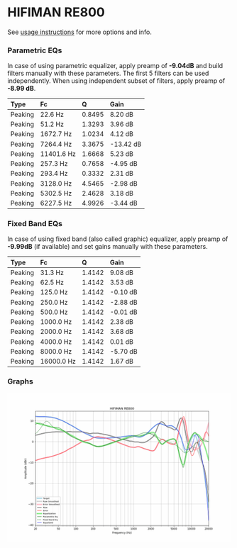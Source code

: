 # HIFIMAN RE800
See [usage instructions](https://github.com/jaakkopasanen/AutoEq#usage) for more options and info.

### Parametric EQs
In case of using parametric equalizer, apply preamp of **-9.04dB** and build filters manually
with these parameters. The first 5 filters can be used independently.
When using independent subset of filters, apply preamp of **-8.99 dB**.

| Type    | Fc         |      Q | Gain      |
|:--------|:-----------|:-------|:----------|
| Peaking | 22.6 Hz    | 0.8495 | 8.20 dB   |
| Peaking | 51.2 Hz    | 1.3293 | 3.96 dB   |
| Peaking | 1672.7 Hz  | 1.0234 | 4.12 dB   |
| Peaking | 7264.4 Hz  | 3.3675 | -13.42 dB |
| Peaking | 11401.6 Hz | 1.6668 | 5.23 dB   |
| Peaking | 257.3 Hz   | 0.7658 | -4.95 dB  |
| Peaking | 293.4 Hz   | 0.3332 | 2.31 dB   |
| Peaking | 3128.0 Hz  | 4.5465 | -2.98 dB  |
| Peaking | 5302.5 Hz  | 2.4628 | 3.18 dB   |
| Peaking | 6227.5 Hz  | 4.9926 | -3.44 dB  |

### Fixed Band EQs
In case of using fixed band (also called graphic) equalizer, apply preamp of **-9.99dB**
(if available) and set gains manually with these parameters.

| Type    | Fc         |      Q | Gain     |
|:--------|:-----------|:-------|:---------|
| Peaking | 31.3 Hz    | 1.4142 | 9.08 dB  |
| Peaking | 62.5 Hz    | 1.4142 | 3.53 dB  |
| Peaking | 125.0 Hz   | 1.4142 | -0.10 dB |
| Peaking | 250.0 Hz   | 1.4142 | -2.88 dB |
| Peaking | 500.0 Hz   | 1.4142 | -0.01 dB |
| Peaking | 1000.0 Hz  | 1.4142 | 2.38 dB  |
| Peaking | 2000.0 Hz  | 1.4142 | 3.68 dB  |
| Peaking | 4000.0 Hz  | 1.4142 | 0.01 dB  |
| Peaking | 8000.0 Hz  | 1.4142 | -5.70 dB |
| Peaking | 16000.0 Hz | 1.4142 | 1.67 dB  |

### Graphs
![](./HIFIMAN%20RE800.png)
